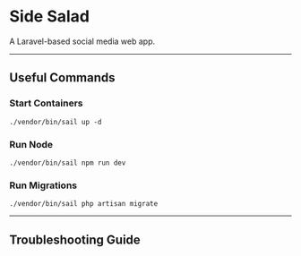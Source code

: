 # Side Salad
A Laravel-based social media web app.
<hr>

## Useful Commands
### Start Containers
`./vendor/bin/sail up -d`
### Run Node
`./vendor/bin/sail npm run dev`
### Run Migrations
`./vendor/bin/sail php artisan migrate`

<hr>

## Troubleshooting Guide
### 
